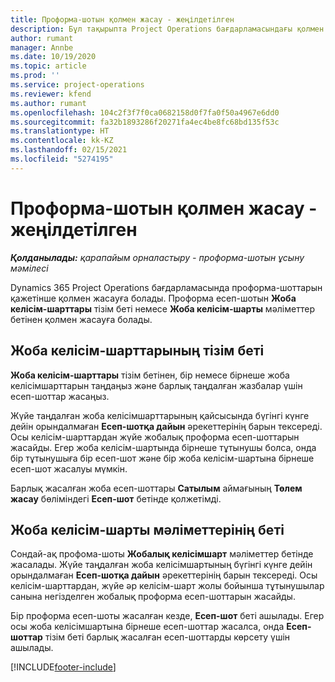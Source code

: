 ```yaml
---
title: Проформа-шотын қолмен жасау - жеңілдетілген
description: Бұл тақырыпта Project Operations бағдарламасындағы қолмен жазылатын проформа есеп-шотын жасау туралы ақпарат берілген.
author: rumant
manager: Annbe
ms.date: 10/19/2020
ms.topic: article
ms.prod: ''
ms.service: project-operations
ms.reviewer: kfend
ms.author: rumant
ms.openlocfilehash: 104c2f3f7f0ca0682158d0f7fa0f50a4967e6dd0
ms.sourcegitcommit: fa32b1893286f20271fa4ec4be8fc68bd135f53c
ms.translationtype: HT
ms.contentlocale: kk-KZ
ms.lasthandoff: 02/15/2021
ms.locfileid: "5274195"
---
```

# <a name="create-a-manual-proforma-invoice---lite"></a>Проформа-шотын қолмен жасау - жеңілдетілген

_**Қолданылады:** қарапайым орналастыру - проформа-шотын ұсыну мәмілесі_

Dynamics 365 Project Operations бағдарламасында проформа-шоттарын қажетінше қолмен жасауға болады. Проформа есеп-шотын **Жоба келісім-шарттары** тізім беті немесе **Жоба келісім-шарты** мәліметтер бетінен қолмен жасауға болады.

##  <a name="project-contracts-list-page"></a>Жоба келісім-шарттарының тізім беті

**Жоба келісім-шарттары** тізім бетінен, бір немесе бірнеше жоба келісімшарттарын таңдаңыз және барлық таңдалған жазбалар үшін есеп-шоттар жасаңыз.

Жүйе таңдалған жоба келісімшарттарының қайсысында бүгінгі күнге дейін орындалмаған **Есеп-шотқа дайын** әрекеттерінің барын тексереді. Осы келісім-шарттардан жүйе жобалық проформа есеп-шоттарын жасайды. Егер жоба келісім-шартында бірнеше тұтынушы болса, онда бір тұтынушыға бір есеп-шот және бір жоба келісім-шартына бірнеше есеп-шот жасалуы мүмкін.

Барлық жасалған жоба есеп-шоттары **Сатылым** аймағының **Төлем жасау** бөліміндегі **Есеп-шот** бетінде қолжетімді.

## <a name="project-contract-details-page"></a>Жоба келісім-шарты мәліметтерінің беті

Сондай-ақ профома-шоты **Жобалық келісімшарт** мәліметтер бетінде жасалады. Жүйе таңдалған жоба келісімшартының бүгінгі күнге дейін орындалмаған **Есеп-шотқа дайын** әрекеттерінің барын тексереді. Осы келісім-шарттардан, жүйе әр келісім-шарт жолы бойынша тұтынушылар санына негізделген жобалық проформа есеп-шоттарын жасайды.

Бір проформа есеп-шоты жасалған кезде, **Есеп-шот** беті ашылады. Егер осы жоба келісімшартына бірнеше есеп-шоттар жасалса, онда **Есеп-шоттар** тізім беті барлық жасалған есеп-шоттарды көрсету үшін ашылады.


[!INCLUDE[footer-include](../../includes/footer-banner.md)]